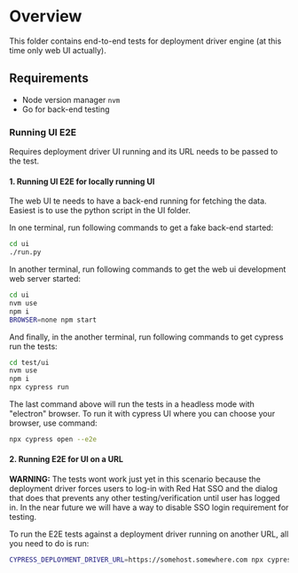 # Overview

This folder contains end-to-end tests for deployment driver engine (at this time only web UI actually).

## Requirements

* Node version manager `nvm`
* Go for back-end testing

### Running UI E2E

Requires deployment driver UI running and its URL needs to be passed to the test.

#### 1. Running UI E2E for locally running UI

The web UI te needs to have a back-end running for fetching the data. Easiest is to use the python script in the UI folder.

In one terminal, run following commands to get a fake back-end started:

```sh
cd ui
./run.py
```

In another terminal, run following commands to get the web ui development web server started:

```sh
cd ui
nvm use
npm i
BROWSER=none npm start
```

And finally, in the another terminal, run following commands to get cypress run the tests:

```sh
cd test/ui
nvm use
npm i
npx cypress run
```

The last command above will run the tests in a headless mode with "electron" browser. To run it with cypress UI where you can choose your browser, use command:

```sh
npx cypress open --e2e
```

#### 2. Running E2E for UI on a URL

**WARNING:** The tests wont work just yet in this scenario because the deployment driver forces users to log-in with Red Hat SSO and the dialog that does that prevents any other testing/verification until user has logged in. In the near future we will have a way to disable SSO login requirement for testing.

To run the E2E tests against a deployment driver running on another URL, all you need to do is run:

```sh
CYPRESS_DEPLOYMENT_DRIVER_URL=https://somehost.somewhere.com npx cypress run
```
